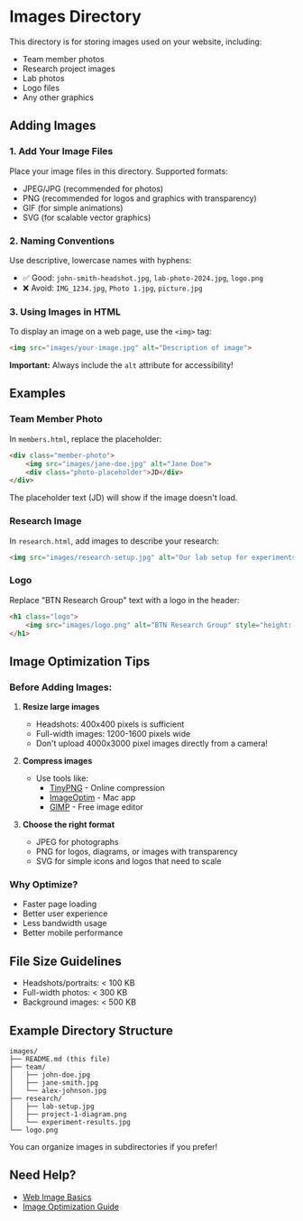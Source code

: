 # Images Directory

This directory is for storing images used on your website, including:

- Team member photos
- Research project images
- Lab photos
- Logo files
- Any other graphics

## Adding Images

### 1. Add Your Image Files

Place your image files in this directory. Supported formats:
- JPEG/JPG (recommended for photos)
- PNG (recommended for logos and graphics with transparency)
- GIF (for simple animations)
- SVG (for scalable vector graphics)

### 2. Naming Conventions

Use descriptive, lowercase names with hyphens:
- ✅ Good: `john-smith-headshot.jpg`, `lab-photo-2024.jpg`, `logo.png`
- ❌ Avoid: `IMG_1234.jpg`, `Photo 1.jpg`, `picture.jpg`

### 3. Using Images in HTML

To display an image on a web page, use the `<img>` tag:

```html
<img src="images/your-image.jpg" alt="Description of image">
```

**Important:** Always include the `alt` attribute for accessibility!

## Examples

### Team Member Photo

In `members.html`, replace the placeholder:

```html
<div class="member-photo">
    <img src="images/jane-doe.jpg" alt="Jane Doe">
    <div class="photo-placeholder">JD</div>
</div>
```

The placeholder text (JD) will show if the image doesn't load.

### Research Image

In `research.html`, add images to describe your research:

```html
<img src="images/research-setup.jpg" alt="Our lab setup for experiments">
```

### Logo

Replace "BTN Research Group" text with a logo in the header:

```html
<h1 class="logo">
    <img src="images/logo.png" alt="BTN Research Group" style="height: 40px;">
</h1>
```

## Image Optimization Tips

### Before Adding Images:

1. **Resize large images**
   - Headshots: 400x400 pixels is sufficient
   - Full-width images: 1200-1600 pixels wide
   - Don't upload 4000x3000 pixel images directly from a camera!

2. **Compress images**
   - Use tools like:
     - [TinyPNG](https://tinypng.com/) - Online compression
     - [ImageOptim](https://imageoptim.com/) - Mac app
     - [GIMP](https://www.gimp.org/) - Free image editor
   
3. **Choose the right format**
   - JPEG for photographs
   - PNG for logos, diagrams, or images with transparency
   - SVG for simple icons and logos that need to scale

### Why Optimize?

- Faster page loading
- Better user experience
- Less bandwidth usage
- Better mobile performance

## File Size Guidelines

- Headshots/portraits: < 100 KB
- Full-width photos: < 300 KB
- Background images: < 500 KB

## Example Directory Structure

```
images/
├── README.md (this file)
├── team/
│   ├── john-doe.jpg
│   ├── jane-smith.jpg
│   └── alex-johnson.jpg
├── research/
│   ├── lab-setup.jpg
│   ├── project-1-diagram.png
│   └── experiment-results.jpg
└── logo.png
```

You can organize images in subdirectories if you prefer!

## Need Help?

- [Web Image Basics](https://developer.mozilla.org/en-US/docs/Learn/HTML/Multimedia_and_embedding/Images_in_HTML)
- [Image Optimization Guide](https://web.dev/fast/#optimize-your-images)
